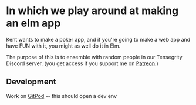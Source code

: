 # In which we play around at making an elm app

Kent wants to make a poker app, and if you're going to make a web app and have FUN with it,
you might as well do it in Elm.

The purpose of this is to ensemble with random people in our Tensegrity Discord server. (you get access if you support me on [Patreon](https://jessitron.com/patreon).)

## Development

Work on [GitPod](https://gitpod.io/#https://github.com/systemsthinking-dev/poker-in-elm) -- this should open a dev env
